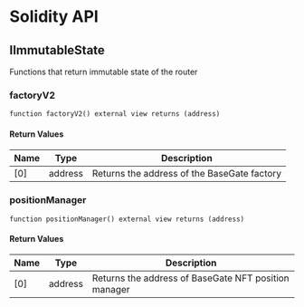 # Solidity API

## IImmutableState

Functions that return immutable state of the router

### factoryV2

```solidity
function factoryV2() external view returns (address)
```

#### Return Values

| Name | Type    | Description                                 |
| ---- | ------- | ------------------------------------------- |
| [0]  | address | Returns the address of the BaseGate factory |

### positionManager

```solidity
function positionManager() external view returns (address)
```

#### Return Values

| Name | Type    | Description                                          |
| ---- | ------- | ---------------------------------------------------- |
| [0]  | address | Returns the address of BaseGate NFT position manager |
